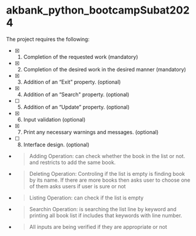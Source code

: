 # akbank_python_bootcampSubat2024
The project requires the following:
- [x] 1.	Completion of the requested work (mandatory)
- [x] 2.	Completion of the desired work in the desired manner (mandatory)
- [x] 3.	Addition of an “Exit” property. (optional)
- [x] 4.	Addition of an “Search" property. (optional)
- [ ] 5.	Addition of an “Update” property. (optional)
- [x] 6.    Input validation (optional)
- [x] 7.	Print any necessary warnings and messages. (optional)
- [ ] 8.	Interface design. (optional)

- > Adding Operation:
    can check whether the book in the list or not. and restricts to add the same book.
- > Deleting Operation:
    Controling if the list is empty
    is finding book by its name.
    If there are more books then asks user to choose one of them
    asks users if user is sure or not
- > Listing Operation:
    can check if the list is empty
- > Searchin Operation:
    is searching the list line by keyword and printing all book list if includes that keywords with line number.
- > All inputs are being verified if they are appropriate or not
